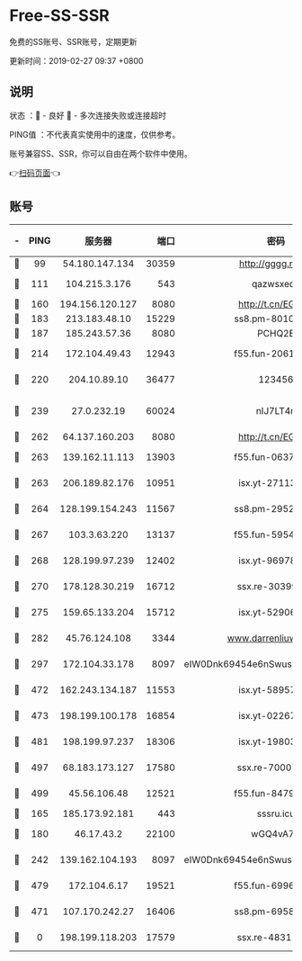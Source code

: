# Free-SS-SSR

免费的SS账号、SSR账号，定期更新

更新时间：2019-02-27 09:37 +0800

## 说明

状态     ：🙂 - 良好 🙁 - 多次连接失败或连接超时

PING值   ：不代表真实使用中的速度，仅供参考。

账号兼容SS、SSR，你可以自由在两个软件中使用。

👉[扫码页面](https://liesauer.github.io/free-ss-ssr.github.io/)👈

## 账号

|-|PING|服务器|端口|密码|加密方式|区域|
|:----:|:----:|:-----:|-----:|:----:|:----:|:----:|
|🙂|99|54.180.147.134|30359|http://gggg.rocks|chacha20|KR|
|🙂|111|104.215.3.176|543|qazwsxedc|aes-256-gcm|JP|
|🙂|160|194.156.120.127|8080|http://t.cn/EGJIyrl|rc4-md5|RU|
|🙂|183|213.183.48.10|15229|ss8.pm-80109234|rc4-md5|RU|
|🙂|187|185.243.57.36|8080|PCHQ2E|rc4-md5|US|
|🙂|214|172.104.49.43|12943|f55.fun-20618102|aes-256-cfb|SG|
|🙂|220|204.10.89.10|36477|123456|aes-256-cfb|US|
|🙂|239|27.0.232.19|60024|nIJ7LT4n|xchacha20-ietf-poly1305|HK|
|🙂|262|64.137.160.203|8080|http://t.cn/EGJIyrl|rc4-md5|CA|
|🙂|263|139.162.11.113|13903|f55.fun-06375860|aes-256-cfb|SG|
|🙂|263|206.189.82.176|10951|isx.yt-27113365|aes-256-cfb|SG|
|🙂|264|128.199.154.243|11567|ss8.pm-29529398|aes-256-cfb|SG|
|🙂|267|103.3.63.220|13137|f55.fun-59543154|aes-256-cfb|SG|
|🙂|268|128.199.97.239|12402|isx.yt-96978808|aes-256-cfb|SG|
|🙂|270|178.128.30.219|16712|ssx.re-30399462|aes-256-cfb|SG|
|🙂|275|159.65.133.204|15712|isx.yt-52906154|aes-256-cfb|SG|
|🙂|282|45.76.124.108|3344|www.darrenliuwei.com|aes-256-cfb|AU|
|🙂|297|172.104.33.178|8097|eIW0Dnk69454e6nSwuspv9DmS201tQ0D|aes-256-cfb|SG|
|🙂|472|162.243.134.187|11553|isx.yt-58957089|aes-256-cfb|US|
|🙂|473|198.199.100.178|16854|isx.yt-02267760|aes-256-cfb|US|
|🙂|481|198.199.97.237|18306|isx.yt-19803793|aes-256-cfb|US|
|🙂|497|68.183.173.127|17580|ssx.re-70007414|aes-256-cfb|US|
|🙂|499|45.56.106.48|12521|f55.fun-84790716|aes-256-cfb|US|
|🙂|165|185.173.92.181|443|sssru.icu|rc4-md5|RU|
|🙂|180|46.17.43.2|22100|wGQ4vA7D|aes-256-gcm|RU|
|🙂|242|139.162.104.193|8097|eIW0Dnk69454e6nSwuspv9DmS201tQ0D|aes-256-cfb|JP|
|🙂|479|172.104.6.17|19521|f55.fun-69966470|aes-256-cfb|US|
|🙁|471|107.170.242.27|16406|ss8.pm-69587797|aes-256-cfb|US|
|🙁|0|198.199.118.203|17579|ssx.re-48311289|aes-256-cfb|US|
